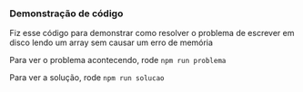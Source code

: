 ### Demonstração de código

Fiz esse código para demonstrar como resolver o problema de escrever em disco lendo um array sem causar um erro de memória

Para ver o problema acontecendo, rode `npm run problema`

Para ver a solução, rode `npm run solucao`